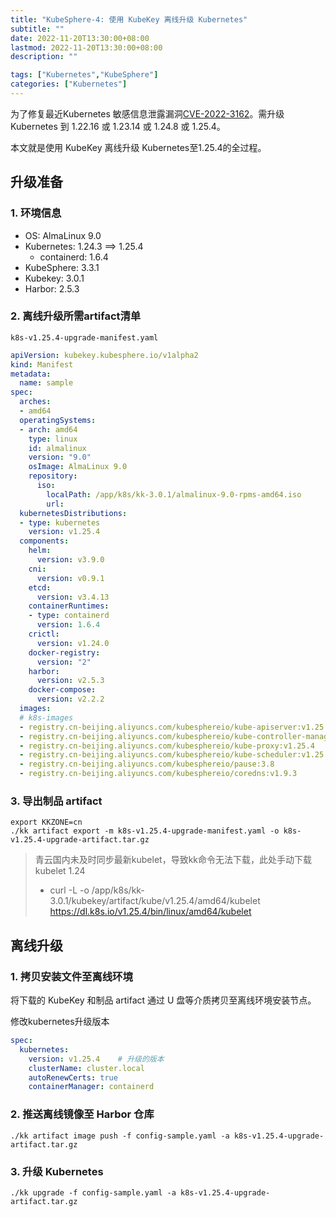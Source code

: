```yaml
---
title: "KubeSphere-4: 使用 KubeKey 离线升级 Kubernetes"
subtitle: ""
date: 2022-11-20T13:30:00+08:00
lastmod: 2022-11-20T13:30:00+08:00
description: ""

tags: ["Kubernetes","KubeSphere"]
categories: ["Kubernetes"]
---
```


为了修复最近Kubernetes 敏感信息泄露漏洞[CVE-2022-3162](https://github.com/kubernetes/kubernetes/issues/113756)。需升级 Kubernetes 到 1.22.16 或 1.23.14 或 1.24.8 或 1.25.4。

本文就是使用 KubeKey 离线升级 Kubernetes至1.25.4的全过程。

## 升级准备

### 1. 环境信息

- OS: AlmaLinux 9.0
- Kubernetes: 1.24.3 ==> 1.25.4
  - containerd: 1.6.4
- KubeSphere: 3.3.1
- Kubekey: 3.0.1
- Harbor: 2.5.3

### 2. 离线升级所需artifact清单

`k8s-v1.25.4-upgrade-manifest.yaml`

```yaml
apiVersion: kubekey.kubesphere.io/v1alpha2
kind: Manifest
metadata:
  name: sample
spec:
  arches:
  - amd64
  operatingSystems:
  - arch: amd64
    type: linux
    id: almalinux
    version: "9.0"
    osImage: AlmaLinux 9.0
    repository:
      iso:
        localPath: /app/k8s/kk-3.0.1/almalinux-9.0-rpms-amd64.iso
        url:
  kubernetesDistributions:
  - type: kubernetes
    version: v1.25.4
  components:
    helm:
      version: v3.9.0
    cni:
      version: v0.9.1
    etcd:
      version: v3.4.13
    containerRuntimes:
    - type: containerd
      version: 1.6.4
    crictl:
      version: v1.24.0
    docker-registry:
      version: "2"
    harbor:
      version: v2.5.3
    docker-compose:
      version: v2.2.2
  images:
  # k8s-images
  - registry.cn-beijing.aliyuncs.com/kubesphereio/kube-apiserver:v1.25.4
  - registry.cn-beijing.aliyuncs.com/kubesphereio/kube-controller-manager:v1.25.4
  - registry.cn-beijing.aliyuncs.com/kubesphereio/kube-proxy:v1.25.4
  - registry.cn-beijing.aliyuncs.com/kubesphereio/kube-scheduler:v1.25.4
  - registry.cn-beijing.aliyuncs.com/kubesphereio/pause:3.8
  - registry.cn-beijing.aliyuncs.com/kubesphereio/coredns:v1.9.3
```

### 3. 导出制品 artifact

```shell
export KKZONE=cn
./kk artifact export -m k8s-v1.25.4-upgrade-manifest.yaml -o k8s-v1.25.4-upgrade-artifact.tar.gz
```

> 青云国内未及时同步最新kubelet，导致kk命令无法下载，此处手动下载kubelet 1.24
> - curl -L -o /app/k8s/kk-3.0.1/kubekey/artifact/kube/v1.25.4/amd64/kubelet https://dl.k8s.io/v1.25.4/bin/linux/amd64/kubelet

## 离线升级

### 1. 拷贝安装文件至离线环境

将下载的 KubeKey 和制品 artifact 通过 U 盘等介质拷贝至离线环境安装节点。

修改kubernetes升级版本

```yaml
spec:
  kubernetes:
    version: v1.25.4    # 升级的版本
    clusterName: cluster.local
    autoRenewCerts: true
    containerManager: containerd
```

### 2. 推送离线镜像至 Harbor 仓库

```shell
./kk artifact image push -f config-sample.yaml -a k8s-v1.25.4-upgrade-artifact.tar.gz
```

### 3. 升级 Kubernetes

```shell
./kk upgrade -f config-sample.yaml -a k8s-v1.25.4-upgrade-artifact.tar.gz
```
